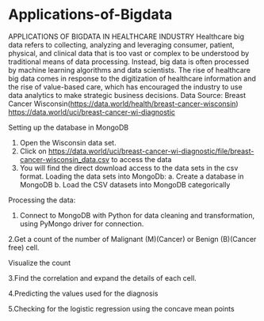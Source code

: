 # Applications-of-Bigdata 
APPLICATIONS OF BIGDATA IN HEALTHCARE INDUSTRY
Healthcare big data refers to collecting, analyzing and leveraging consumer, patient, physical, and clinical data that is too vast or complex to be understood by traditional means of data processing. Instead, big data is often processed by machine learning algorithms and data scientists. The rise of healthcare big data comes in response to the digitization of healthcare information and the rise of value-based care, which has encouraged the industry to use data analytics to make strategic business decisions.
Data Source: Breast Cancer Wisconsin(https://data.world/health/breast-cancer-wisconsin)
https://data.world/uci/breast-cancer-wi-diagnostic

Setting up the database in MongoDB
1.	Open the Wisconsin data set.
2.	Click on https://data.world/uci/breast-cancer-wi-diagnostic/file/breast-cancer-wisconsin_data.csv to access the data
3.	You will find the direct download access to the data sets in the csv format.
Loading the data sets into MongoDb:
a.	Create a database in MongoDB
b.	Load the CSV datasets into MongoDB categorically
 



Processing the data:
1.	Connect to MongoDB with Python for data cleaning and transformation, using PyMongo driver for connection.

 

 
 
2.Get a count of the number of Malignant (M)(Cancer) or Benign (B)(Cancer free) cell.


 
 
Visualize the count

 



3.Find the correlation and expand the details of each cell.
 
4.Predicting the values used for the diagnosis

 
5.Checking for the logistic regression using the concave mean points

 


